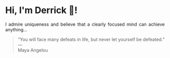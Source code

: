 # Hi, I'm Derrick 👋!
<p align="justify">I admire uniqueness and believe that a clearly focused mind can achieve anything...</p> 
<!-- #quote-start -->
<blockquote>&ldquo;You will face many defeats in life, but never let yourself be defeated.&rdquo; &mdash; <footer>Maya Angelou</footer></blockquote>
<!-- #quote-end -->
